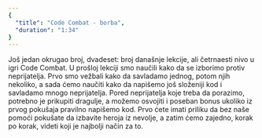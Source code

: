 ```yaml
---
{
  "title": "Code Combat - borba",
  "duration": "1:34"
}
---
```


Još jedan okrugao broj, dvadeset: broj današnje lekcije, ali četrnaesti nivo u igri Code Combat. U prošloj lekciji smo naučili kako da se izborimo protiv neprijatelja. Prvo smo vežbali kako da savladamo jednog, potom njih nekoliko, a sada ćemo naučiti kako da napišemo još složeniji kod i  savladamo mnogo neprijatelja. Pored neprijatelja koje treba da porazimo, potrebno je prikupiti dragulje, a možemo osvojiti i poseban bonus ukoliko iz prvog pokušaja pravilno napišemo kod. Prvo ćete imati priliku da bez naše pomoći pokušate da izbavite heroja iz nevolje, a zatim ćemo zajedno, korak po korak, videti koji je najbolji način za to. 
